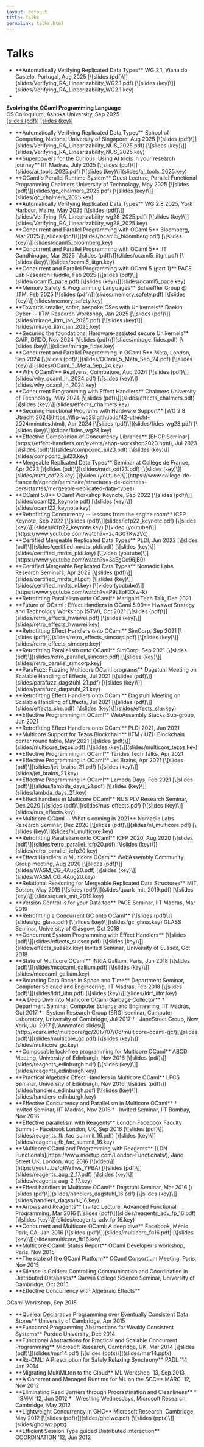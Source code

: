 ```yaml
---
layout: default
title: Talks
permalink: talks.html
---
```


# Talks
 * <div id="neem_NUS_8_2025"> </div>
   **Automatically Verifying Replicated Data Types**  
   WG 2.1, Viana do Castelo, Portugal, Aug 2025  
   [\[slides (pdf)\]](slides/Verifying_RA_Linearizability_WG2.1.pdf) [\[slides (key)\]](slides/Verifying_RA_Linearizability_WG2.1.key)  
  * <div id="Evolution_Ashoka_2025"> </div>
   **Evolving the OCaml Programming Language**  
   CS Colloquium, Ashoka University, Sep 2025  
   [\[slides (pdf)\]](slides/Evolution_Ashoka_2025.pdf) [\[slides (key)\]](slides/Evolution_Ashoka_2025.key)  
 * <div id="neem_NUS_8_2025"> </div>
   **Automatically Verifying Replicated Data Types**  
   School of Computing, National University of Singapore, Aug 2025  
   [\[slides (pdf)\]](slides/Verifying_RA_Linearizability_NUS_2025.pdf) [\[slides (key)\]](slides/Verifying_RA_Linearizability_NUS_2025.key)  
 * <div id="ai_tools_jul_2025"> </div>  
   **Superpowers for the Curious: Using AI tools in your research journey**  
   IIT Madras, July 2025  
   [\[slides (pdf)\]](slides/ai_tools_2025.pdf) [\[slides (key)\]](slides/ai_tools_2025.key)  
 * <div id="gc_chalmers_2025"> </div>
   **OCaml's Parallel Runtime System**  
   Guest Lecture, Parallel Functional Programming  
   Chalmers University of Technology, May 2025  
   [\[slides (pdf)\]](slides/gc_chalmers_2025.pdf) [\[slides (key)\]](slides/gc_chalmers_2025.key)  
 * <div id="mrdt_wg2.8_2025"> </div>
   **Automatically Verifying Replicated Data Types**  
   WG 2.8 2025, York Harbour, Maine, May 2025  
   [\[slides (pdf)\]](slides/Verifying_RA_Linearizability_wg28_2025.pdf) [\[slides (key)\]](slides/Verifying_RA_Linearizability_wg28_2025.key)  
 * <div id="xxx"> </div>
   **Concurrent and Parallel Programming with OCaml 5**  
   Bloomberg, Mar 2025  
   [\[slides (pdf)\]](slides/ocaml5_bloomberg.pdf) [\[slides (key)\]](slides/ocaml5_bloomberg.key)  
 * <div id="xxx"> </div>
   **Concurrent and Parallel Programming with OCaml 5**  
   IIT Gandhinagar, Mar 2025  
   [\[slides (pdf)\]](slides/ocaml5_iitgn.pdf) [\[slides (key)\]](slides/ocaml5_iitgn.key)  
 * <div id="xxx"> </div>
   **Concurrent and Parallel Programming with OCaml 5 (part 1)**  
   PACE Lab Research Huddle, Feb 2025  
   [\[slides (pdf)\]](slides/ocaml5_pace.pdf) [\[slides (key)\]](slides/ocaml5_pace.key)  
 * <div id="xxx"> </div>
   **Memory Safety & Programming Languages**  
   Schaeffler Group @ IITM, Feb 2025  
   [\[slides (pdf)\]](slides/memory_safety.pdf) [\[slides (key)\]](slides/memory_safety.key)  
 * <div id="xxx"> </div>
   **Towards smaller, safer, bespoke OSes with Unikernels**   
   Daekin Cyber -- IITM Research Workshop, Jan 2025  
   [\[slides (pdf)\]](slides/mirage_iitm_jan_2025.pdf) [\[slides (key)\]](slides/mirage_iitm_jan_2025.key)  
 * <div id="xxx"> </div>
   **Securing the foundations: Hardware-assisted secure Unikernels**  
   CAIR, DRDO, Nov 2024  
   [\[slides (pdf)\]](slides/mirage_fides.pdf) [\[slides (key)\]](slides/mirage_fides.key)  
 * <div id="xxx"> </div>
   **Concurrent and Parallel Programming in OCaml 5**  
   Meta, London, Sep 2024  
   [\[slides (pdf)\]](slides/OCaml_5_Meta_Sep_24.pdf) [\[slides (key)\]](slides/OCaml_5_Meta_Sep_24.key)  
 * <div id="xxx"> </div>
   **Why OCaml?**  
   Rezilyens, Coimbatore, Aug 2024  
   [\[slides (pdf)\]](slides/why_ocaml_in_2024.pdf) [\[slides (key)\]](slides/why_ocaml_in_2024.key)  
 * <div id="xxx"> </div>
   **Concurrent Programming with Effect Handlers**  
   Chalmers University of Technology, May 2024  
   [\[slides (pdf)\]](slides/effects_chalmers.pdf) [\[slides (key)\]](slides/effects_chalmers.key)  
 * <div id="xxx"> </div>
   **Securing Functional Programs with Hardware Support**  
   [WG 2.8 Utrecht 2024](https://ifip-wg28.github.io/42-utrecht-2024/minutes.html), Apr 2024  
   [\[slides (pdf)\]](slides/fides_wg28.pdf) [\[slides (key)\]](slides/fides_wg28.key)  
 * <div id="xxx"> </div>
   **Effective Composition of Concurrency Libraries**   
   [EHOP Seminar](https://effect-handlers.org/events/ehop-workshop2023.html), Jul 2023  
   [\[slides (pdf)\]](slides/compconc_jul23.pdf) [\[slides (key)\]](slides/compconc_jul23.key)  
 * <div id="xxx"> </div>
   **Mergeable Replicated Data Types**   
   Seminar at Collège de France, Apr 2023  
   [\[slides (pdf)\]](slides/mrdt_cdf23.pdf) [\[slides (key)\]](slides/mrdt_cdf23.key) [\[video (youtube)\]](https://www.college-de-france.fr/agenda/seminaire/structures-de-donnees-persistantes/mergeable-replicated-data-types)      
 * <div id="xxx"> </div>
   **OCaml 5.0**   
   OCaml Workshop Keynote, Sep 2022  
   [\[slides (pdf)\]](slides/ocaml22_keynote.pdf) [\[slides (key)\]](slides/ocaml22_keynote.key)      
 * <div id="xxx"> </div>
   **Retrofitting Concurrency -- lessons from the engine room**  
   ICFP Keynote, Sep 2022  
   [\[slides (pdf)\]](slides/icfp22_keynote.pdf) [\[slides (key)\]](slides/icfp22_keynote.key) [\[video (youtube)\]](https://www.youtube.com/watch?v=zJ4G0TKwzVc)  
 * <div id="xxx"> </div>  
   **Certified Mergeable Replicated Data Types**   
   PLDI, Jun 2022    
   [\[slides (pdf)\]](slides/certified_mrdts_pldi.pdf) [\[slides (key)\]](slides/certified_mrdts_pldi.key) [\[video (youtube)\]](https://www.youtube.com/watch?v=3aEgGc96jB0)   
 * <div id="xxx"> </div>  
   **Certified Mergeable Replicated Data Types**  
   Nomadic Labs Research Seminars, Apr 2022  
   [\[slides (pdf)\]](slides/certified_mrdts_nl.pdf) [\[slides (key)\]](slides/certified_mrdts_nl.key) [\[video (youtube)\]](https://www.youtube.com/watch?v=P9L8oFXXw-k)  
 * <div id="xxx"> </div>  
   **Retrofitting Parallelism onto OCaml**  
   Marigold Tech Talk, Dec 2021   
 * <div id="xxx"> </div>  
   **Future of OCaml : Effect Handlers in OCaml 5.00**   
   Hwawei Strategy and Technology Workshop (STW), Oct 2021  
   [\[slides (pdf)\]](slides/retro_effects_hwawei.pdf) [\[slides (key)\]](slides/retro_effects_hwawei.key)          
 * <div id="xxx"> </div>  
   **Retrofitting Effect Handlers onto OCaml**  
   SimCorp, Sep 2021  
   [\[slides (pdf)\]](slides/retro_effects_simcorp.pdf) [\[slides (key)\]](slides/retro_effects_simcorp.key)          
 * <div id="xxx"> </div>  
   **Retrofitting Parallelism onto OCaml**  
   SimCorp, Sep 2021  
   [\[slides (pdf)\]](slides/retro_parallel_simcorp.pdf) [\[slides (key)\]](slides/retro_parallel_simcorp.key)          
 * <div id="xxx"> </div>  
   **ParaFuzz: Fuzzing Multicore OCaml programs**   
   Dagstuhl Meeting on Scalable Handling of Effects, Jul 2021    
   [\[slides (pdf)\]](slides/parafuzz_dagstuhl_21.pdf) [\[slides (key)\]](slides/parafuzz_dagstuhl_21.key)          
 * <div id="xxx"> </div>  
   **Retrofitting Effect Handlers onto OCaml**  
   Dagstuhl Meeting on Scalable Handling of Effects, Jul 2021    
   [\[slides (pdf)\]](slides/effects_she.pdf) [\[slides (key)\]](slides/effects_she.key)          
 * <div id="xxx"> </div>  
   **Effective Programming in OCaml**   
   WebAssembly Stacks Sub-group, Jun 2021  
 * <div id="xxx"> </div>  
   **Retrofitting Effect Handlers onto OCaml**     
   PLDI 2021, Jun 2021    
 * <div id="xxx"> </div>  
   **Multicore Support for Tezos Blockchain**   
   IITM / UZH Blockchain center round table, May 2021  
   [\[slides (pdf)\]](slides/multicore_tezos.pdf) [\[slides (key)\]](slides/multicore_tezos.key)          
 * <div id="xxx"> </div>  
   **Effective Programming in OCaml**   
   Tarides Tech Talks, Apr 2021  
 * <div id="xxx"> </div>  
   **Effective Programming in OCaml**   
   Jet Brains, Apr 2021  
   [\[slides (pdf)\]](slides/jet_brains_21.pdf) [\[slides (key)\]](slides/jet_brains_21.key)         
 * <div id="xxx"> </div>  
   **Effective Programming in OCaml**   
   Lambda Days, Feb 2021  
   [\[slides (pdf)\]](slides/lambda_days_21.pdf) [\[slides (key)\]](slides/lambda_days_21.key)         
 * <div id="xxx"> </div>  
   **Effect handlers in Multicore OCaml**   
   NUS PLV Research Seminar, Dec 2020    
   [\[slides (pdf)\]](slides/nus_effects.pdf) [\[slides (key)\]](slides/nus_effects.key)         
 * <div id="xxx"> </div>  
   **Multicore OCaml -- What's coming in 2021**    
   Nomadic Labs Research Seminar, Dec 2020    
   [\[slides (pdf)\]](slides/nl_multicore.pdf) [\[slides (key)\]](slides/nl_multicore.key)         
 * <div id="xxx"> </div>  
   **Retrofitting Parallelism onto OCaml**   
   ICFP 2020, Aug 2020     
   [\[slides (pdf)\]](slides/retro_parallel_icfp20.pdf) [\[slides (key)\]](slides/retro_parallel_icfp20.key)     
 * <div id="xxx"> </div>  
   **Effect Handlers in Multicore OCaml**  
   WebAssembly Community Group meeting, Aug 2020  
   [\[slides (pdf)\]](slides/WASM_CG_4Aug20.pdf) [\[slides (key)\]](slides/WASM_CG_4Aug20.key)   
 * <div id="xxx"> </div>  
   **Relational Reasoning for Mergeable Replicated Data Structures**    
   MIT, Boston, May 2019   
   [\[slides (pdf)\]](slides/quark_mit_2019.pdf) [\[slides (key)\]](slides/quark_mit_2019.key)
 * <div id="xxx"> </div>  
   **Version Control is for your Data too**  
   PACE Seminar, IIT Madras, Mar 2019  
 * <div id="xxx"> </div>  
   **Retrofitting a Concurrent GC onto OCaml**    
   [\[slides (pdf)\]](slides/gc_glass.pdf) [\[slides (key)\]](slides/gc_glass.key)   
   GLASS Seminar, University of Glasgow, Oct 2018    
 * <div id="xxx"> </div>  
   **Concurrent System Programming with Effect Handlers**   
   [\[slides (pdf)\]](slides/effects_sussex.pdf) [\[slides (key)\]](slides/effects_sussex.key)   
   Invited Seminar, University of Sussex, Oct 2018    
 * <div id="xxx"> </div>  
   **State of Multicore OCaml**   
   INRIA Gallium, Paris, Jun 2018   
   [\[slides (pdf)\]](slides/mcocaml_gallium.pdf) [\[slides (key)\]](slides/mcocaml_gallium.key)   
 * <div id="xxx"> </div>  
   **Bounding Data Races in Space and Time**   
   Department Seminar, Computer Science and Engineering, IIT Madras, Feb 2018   
   [\[slides (pdf)\]](slides/ldrf_iitm.pdf) [\[slides (key)\]](slides/ldrf_iitm.key)   
 * <div id="xxx"> </div>  
   **A Deep Dive into Multicore OCaml Garbage Collector**  
   &dagger; &nbsp; Department Seminar, Computer Science and Engineering, IIT Madras, Oct 2017  
   &dagger; &nbsp; System Research Group (SRG) seminar, Computer Laboratory, University of Cambridge, Jul 2017  
   &dagger; &nbsp; JaneStreet Group, New York, Jul 2017  
   [\[Annotated slides\]](http://kcsrk.info/multicore/gc/2017/07/06/multicore-ocaml-gc/)[\[slides (pdf)\]](slides/multicore_gc.pdf) [\[slides (key)\]](slides/multicore_gc.key)  
 * <div id="xxx"> </div>  
   **Composable lock-free programming for Multicore OCaml**  
   ABCD Meeting, University of Edinburgh, Nov 2016  
   [\[slides (pdf)\]](slides/reagents_edinburgh.pdf) [\[slides (key)\]](slides/reagents_edinburgh.key)  
 * <div id="xxx"> </div>  
   **Practical Algebraic Effect Handlers in Multicore OCaml**  
   LFCS Seminar, University of Edinburgh, Nov 2016  
   [\[slides (pdf)\]](slides/handlers_edinburgh.pdf) [\[slides (key)\]](slides/handlers_edinburgh.key)  
 * <div id="xxx"> </div>  
   **Effective Concurrency and Parallelism in Multicore OCaml**  
   &dagger; &nbsp; Invited Seminar, IIT Madras, Nov 2016  
   &dagger; &nbsp; Invited Seminar, IIT Bombay, Nov 2016  
 * <div id="xxx"> </div>  
   **Effective parallelism with Reagents**  
   London Facebook Faculty Summit - Facebook London, UK, Sep 2016  
   [\[slides (pdf)\]](slides/reagents_fb_fac_summit_16.pdf) [\[slides (key)\]](slides/reagents_fb_fac_summit_16.key)  
 * <div id="xxx"> </div>  
   **Multicore OCaml and Programming with Reagents**  
   [LDN Functionals](https://www.meetup.com/London-Functionals/), Jane Street UK, London, Aug 2016  
   [\[video\]](https://youtu.be/qRWTws_YPBA) [\[slides (pdf)\]](slides/reagents_aug_2_17.pdf) [\[slides (key)\]](slides/reagents_aug_2_17.key)  
 * <div id="xxx"> </div>  
   **Effect handlers in Multicore OCaml**  
   Dagstuhl Seminar, Mar 2016  
   [\[slides (pdf)\]](slides/handlers_dagstuhl_16.pdf) [\[slides (key)\]](slides/handlers_dagstuhl_16.key)  
 * <div id="xxx"> </div>  
   **Arrows and Reagents**  
   Invited Lecture, Advanced Functional Programming, Mar 2016  
   [\[slides (pdf)\]](slides/reagents_adv_fp_16.pdf) [\[slides (key)\]](slides/reagents_adv_fp_16.key)  
 * <div id="xxx"> </div>  
   **Concurrent and Multicore OCaml: A deep dive**  
   Facebook, Menlo Park, CA, Jan 2016  
   [\[slides (pdf)\]](slides/multicore_fb16.pdf) [\[slides (key)\]](slides/multicore_fb16.key)  
 * <div id="xxx"> </div>  
   **Multicore OCaml: Status Report**  
   OCaml Developer's workshop, Paris, Nov 2015  
 * <div id="xxx"> </div>  
   **The state of the OCaml Platform**  
   OCaml Consortium Meeting, Paris, Nov 2015  
 * <div id="xxx"> </div>  
   **Silence is Golden: Controlling Communication and Coordination in Distributed Databases**  
   Darwin College Science Seminar, University of Cambridge, Oct 2015  
 * <div id="xxx"> </div>  
   **Effective Concurrency with Algebraic Effects**  
  OCaml Workshop, Sep 2015  
 * <div id="xxx"> </div>  
   **Quelea: Declarative Programming over Eventually Consistent Data Stores**  
   University of Cambridge, Apr 2015  
 * <div id="xxx"> </div>  
   **Functional Programming Abstractions for Weakly Consistent Systems**  
   Purdue University, Dec 2014  
 * <div id="xxx"> </div>  
   **Functional Abstractions for Practical and Scalable Concurrent Programming**  
   Microsoft Research, Cambridge, UK, Mar 2014  
   [\[slides (pdf)\]](slides/msr14.pdf) [\[slides (pptx)\]](slides/msr14.pptx)  
 * <div id="xxx"> </div>  
   **Rx-CML: A Prescription for Safely Relaxing Synchrony**  
   PADL '14, Jan 2014  
 * <div id="xxx"> </div>  
   **Migrating MultiMLton to the Cloud**  
   ML Workshop '13, Sep 2013  
 * <div id="xxx"> </div>  
   **A Coherent and Managed Runtime for ML on the SCC**  
   MARC '12, Nov 2012  
 * <div id="xxx"> </div>  
   **Eliminating Read Barriers through Procrastination and Cleanliness**  
   &dagger; &nbsp; ISMM '12, Jun 2012  
   &dagger; &nbsp; Wrestling Wednesdays, Microsoft Research, Cambridge, May 2012  
 * <div id="xxx"> </div>  
   **Lightweight Concurrency in GHC**  
   Microsoft Research, Cambridge, May 2012  
   [\[slides (pdf)\]](slides/ghclwc.pdf) [\[slides (pptx)\]](slides/ghclwc.pptx)  
 * <div id="xxx"> </div>  
   **Efficient Session Type guided Distributed Interaction**  
   COORDINATION '12, Jun 2012  
